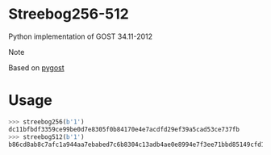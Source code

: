 # Streebog256-512
Python implementation of GOST 34.11-2012
> [!NOTE]
> Based on [pygost](https://github.com/mosquito/pygost/tree/master)

# Usage
```python
>>> streebog256(b'1')
dc11bfbdf3359ce99be0d7e8305f0b84170e4e7acdfd29ef39a5cad53ce737fb
>>> streebog512(b'1')
b86cd8ab8c7afc1a944aa7ebabed7c6b8304c13adb4ae0e8994e7f3ee71bbd85149cfd1ebb5008839d9b8c90470aa29bfe4b559429a716d85230c79550d7e8c9
```
